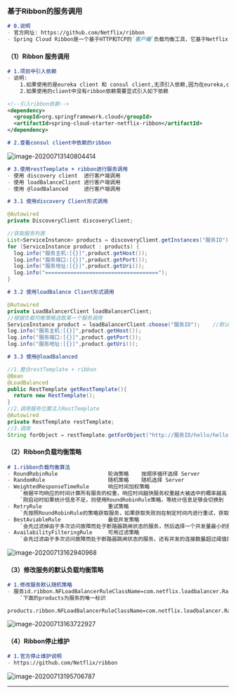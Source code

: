 ### 基于Ribbon的服务调用

```markdown
# 0.说明
- 官方网址: https://github.com/Netflix/ribbon
- Spring Cloud Ribbon是一个基于HTTP和TCP的`客户端`负载均衡工具，它基于Netflix Ribbon实现。通过Spring Cloud的封装，可以让我们轻松地将面向服务的REST模版请求自动转换成客户端负载均衡的服务调用。
```

#### （1）Ribbon 服务调用

```markdown
# 1.项目中引入依赖
- 说明: 
	1.如果使用的是eureka client 和 consul client,无须引入依赖,因为在eureka,consul中默认集成了ribbon组件
	2.如果使用的client中没有ribbon依赖需要显式引入如下依赖
```

```xml
<!--引入ribbon依赖-->
<dependency>
  <groupId>org.springframework.cloud</groupId>
  <artifactId>spring-cloud-starter-netflix-ribbon</artifactId>
</dependency>
```

```markdown
# 2.查看consul client中依赖的ribbon
```

![image-20200713140804414](./IMG.assets/SpringCloud.assets/image-20200713140804414.png)

```markdown
# 3.使用restTemplate + ribbon进行服务调用
- 使用 discovery client  进行客户端调用
- 使用 loadBalanceClient 进行客户端调用
- 使用 @loadBalanced     进行客户端调用
```

```markdown
# 3.1 使用discovery Client形式调用
```

```java
@Autowired
private DiscoveryClient discoveryClient;

//获取服务列表
List<ServiceInstance> products = discoveryClient.getInstances("服务ID");
for (ServiceInstance product : products) {
  log.info("服务主机:[{}]",product.getHost());
  log.info("服务端口:[{}]",product.getPort());
  log.info("服务地址:[{}]",product.getUri());
  log.info("====================================");
}
```

```markdown
# 3.2 使用loadBalance Client形式调用
```

```java
@Autowired
private LoadBalancerClient loadBalancerClient;
//根据负载均衡策略选取某一个服务调用
ServiceInstance product = loadBalancerClient.choose("服务ID");	//默认：轮询策略
log.info("服务主机:[{}]",product.getHost());
log.info("服务端口:[{}]",product.getPort());
log.info("服务地址:[{}]",product.getUri());
```

```markdown
# 3.3 使用@loadBalanced
```

```java
//1.整合restTemplate + ribbon
@Bean
@LoadBalanced
public RestTemplate getRestTemplate(){
  return new RestTemplate();
}
//2.调用服务位置注入RestTemplate
@Autowired
private RestTemplate restTemplate;
//3.调用
String forObject = restTemplate.getForObject("http://服务ID/hello/hello?name=" + name, String.class);
```

#### （2）Ribbon负载均衡策略

```markdown
# 1.ribbon负载均衡算法
- RoundRobinRule         		轮询策略	按顺序循环选择 Server 
- RandomRule             		随机策略	随机选择 Server  
- WeightedResponseTimeRule  	响应时间加权策略   
	`根据平均响应的时间计算所有服务的权重，响应时间越快服务权重越大被选中的概率越高；
	`刚启动时如果统计信息不足，则使用RoundRobinRule策略，等统计信息足够会切换到
- RetryRule                 	重试策略          
	`先按照RoundRobinRule的策略获取服务，如果获取失败则在制定时间内进行重试，获取可用的服务。	
- BestAviableRule           	最低并发策略     
	`会先过滤掉由于多次访问故障而处于断路器跳闸状态的服务，然后选择一个并发量最小的服务。
- AvailabilityFilteringRule 	可用过滤策略
 	`会先过滤由于多次访问故障而处于断路器跳闸状态的服务，还有并发的连接数量超过阈值的服务，然后对剩余的服务列表按照轮询策略进行访问。
```

![image-20200713162940968](./IMG.assets/SpringCloud.assets/image-20200713162940968.png)

#### （3）修改服务的默认负载均衡策略

```markdown
# 1.修改服务默认随机策略
- 服务id.ribbon.NFLoadBalancerRuleClassName=com.netflix.loadbalancer.RandomRule
	`下面的products为服务的唯一标识
```

```properties
products.ribbon.NFLoadBalancerRuleClassName=com.netflix.loadbalancer.RandomRule
```

![image-20200713163722927](./IMG.assets/SpringCloud.assets/image-20200713163722927.png)

#### （4）Ribbon停止维护

```markdown
# 1.官方停止维护说明
- https://github.com/Netflix/ribbon
```

![image-20200713195706787](./IMG.assets/SpringCloud.assets/image-20200713195706787.png)

---

## 
